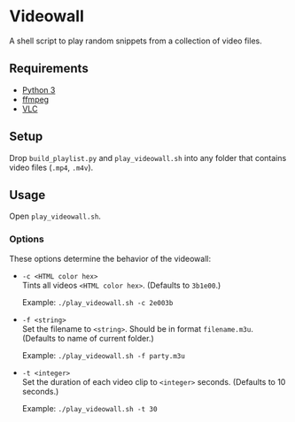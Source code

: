 # Videowall

A shell script to play random snippets from a collection of video files. 

## Requirements

- [Python 3](https://www.python.org/downloads/)
- [ffmpeg](https://formulae.brew.sh/formula/ffmpeg)
- [VLC](https://www.videolan.org/vlc/)

## Setup

Drop `build_playlist.py` and `play_videowall.sh` into any folder that contains video files (`.mp4`, `.m4v`).

## Usage

Open `play_videowall.sh`.

### Options

These options determine the behavior of the videowall:

- `-c <HTML color hex>`  
  Tints all videos `<HTML color hex>`. (Defaults to `3b1e00`.)

  Example: `./play_videowall.sh -c 2e003b`

- `-f <string>`  
  Set the filename to `<string>`. Should be in format `filename.m3u`. (Defaults to name of current folder.)

  Example: `./play_videowall.sh -f party.m3u`

- `-t <integer>`  
  Set the duration of each video clip to `<integer>` seconds. (Defaults to 10 seconds.)

  Example: `./play_videowall.sh -t 30`
